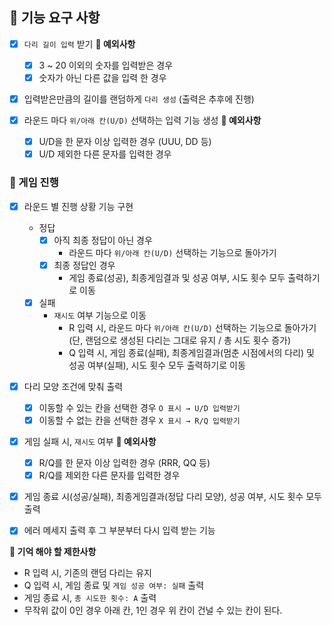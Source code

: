 ## **🚀 기능 요구 사항**

- [X]  `다리 길이 입력` 받기
    **🚫 예외사항** 
    - [X]  3 ~ 20 이외의 숫자를 입력받은 경우
    - [X]  숫자가 아닌 다른 값을 입력 한 경우

- [X]  입력받은만큼의 길이를 랜덤하게 `다리 생성` (출력은 추후에 진행)

- [X]  라운드 마다 `위/아래 칸(U/D)` 선택하는 입력 기능 생성
    **🚫 예외사항** 
    - [X]  U/D을 한 문자 이상 입력한 경우 (UUU, DD 등)
    - [X]  U/D 제외한 다른 문자를 입력한 경우

### 🎲 게임 진행

- [X]  라운드 별 진행 상황 기능 구현
    - 정답
        - [X] 아직 최종 정답이 아닌 경우
            - 라운드 마다 `위/아래 칸(U/D)` 선택하는 기능으로 돌아가기
        - [X] 최종 정답인 경우
            - 게임 종료(성공), 최종게임결과 및 성공 여부, 시도 횟수 모두 출력하기로 이동
    - [X] 실패
        - `재시도` 여부 기능으로 이동
            - R 입력 시, 라운드 마다 `위/아래 칸(U/D)` 선택하는 기능으로 돌아가기
            (단, 랜덤으로 생성된 다리는 그대로 유지 / 총 시도 횟수 증가)
            - Q 입력 시, 게임 종료(실패), 최종게임결과(멈춘 시점에서의 다리) 및 성공 여부(실패), 시도 횟수 모두 출력하기로 이동


- [X]  다리 모양 조건에 맞춰 출력
    - [X]  이동할 수 있는 칸을 선택한 경우 `O 표시 → U/D 입력받기`
    - [X]  이동할 수 없는 칸을 선택한 경우 `X 표시 → R/Q 입력받기`

- [X]  게임 실패 시, `재시도` 여부
    **🚫 예외사항** 
    - [X]  R/Q를 한 문자 이상 입력한 경우 (RRR, QQ 등)
    - [X]  R/Q를 제외한 다른 문자를 입력한 경우

- [X]  게임 종료 시(성공/실패), 최종게임결과(정답 다리 모양), 성공 여부, 시도 횟수 모두 출력

- [X] 에러 메세지 출력 후 그 부분부터 다시 입력 받는 기능

**📃 기억 해야 할 제한사항**

- R 입력 시, 기존의 랜덤 다리는 유지
- Q 입력 시, 게임 종료 및 `게임 성공 여부: 실패` 출력
- 게임 종료 시, `총 시도한 횟수: A` 출력
- 무작위 값이 0인 경우 아래 칸, 1인 경우 위 칸이 건널 수 있는 칸이 된다.
